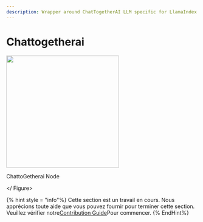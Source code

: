 ```yaml
---
description: Wrapper around ChatTogetherAI LLM specific for LlamaIndex.
---
```


# Chattogetherai

<gigne> <img src = "../../../. GitBook / Assets / UP-014.png" alt = "" width = "296"> <Figcaption> <p> ChattoGetherai Node </p> </gigcaption> </ Figure>

{% hint style = "info"%}
Cette section est un travail en cours. Nous apprécions toute aide que vous pouvez fournir pour terminer cette section. Veuillez vérifier notre[Contribution Guide](broken-reference)Pour commencer.
{% EndHint%}
